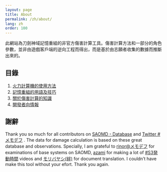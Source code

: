 ```yaml
---
layout: page
title: About
permalink: /zh/about/
lang: zh
order: 100
---
```

此網站為刀劍神域記憶重組的非官方傷害計算工具。傷害計算方法和一部分的角色參數，並非由遊戲客戶端的逆向工程而得出，而是基於由志願者收集的數據而推斷出來的。

## 目錄
1. [火力計算機的使用方法](/zh/usage)
2. [記憶重組的用語及技巧](/zh/tips)
3. [關於傷害計算的知識](/zh/knowledge)
4. [開發者向情報](/zh/developer)

## 謝辭
Thank you so much for all contributors on
[SAOMD - Database](https://saomd-fanadata.fr/)
and
[Twitter #メモデフ](https://twitter.com/search?q=%23%E3%83%A1%E3%83%A2%E3%83%87%E3%83%95)
.
The data for damage calculation is based on these great database and observations. 
Specially, I am grateful to 
[rinor@メモデフ](https://twitter.com/rinor7001)
for examinations of base systems on SAOMD,
[azami](https://twitter.com/azami0172) for making a lot of [#S3発動時間](https://twitter.com/search?q=%23S3%E7%99%BA%E5%8B%95%E6%99%82%E9%96%93&src=typd) videos
and
[モリバヤシ(絆)](https://twitter.com/moribys_saomd) for document translation.
I couldn’t have make this tool without your efort. 
Thank you again.
